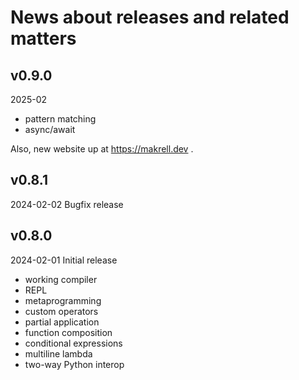 
# News about releases and related matters


## v0.9.0

2025-02

* pattern matching
* async/await

Also, new website up at https://makrell.dev .

## v0.8.1

2024-02-02 Bugfix release

## v0.8.0

2024-02-01 Initial release

* working compiler
* REPL
* metaprogramming
* custom operators
* partial application
* function composition
* conditional expressions
* multiline lambda
* two-way Python interop


